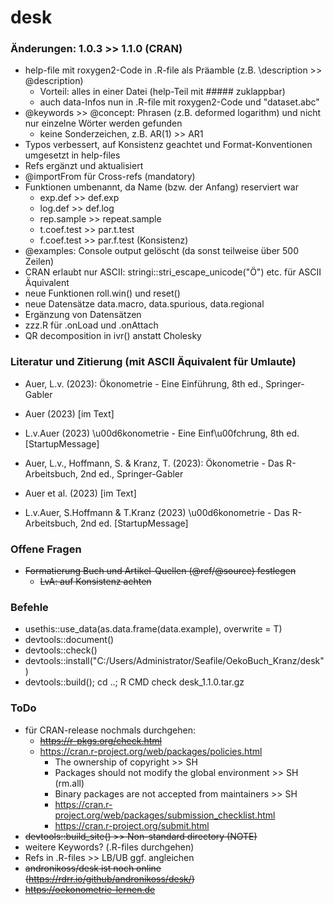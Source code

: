 # desk


### Änderungen: 1.0.3 >> 1.1.0 (CRAN)

-   help-file mit roxygen2-Code in .R-file als Präamble (z.B. \\description >> @description)
    -   Vorteil: alles in einer Datei (help-Teil mit ##### zuklappbar)
    -   auch data-Infos nun in .R-file mit roxygen2-Code und "dataset.abc"
-   @keywords >> @concept: Phrasen (z.B. deformed logarithm) und nicht nur einzelne Wörter werden gefunden
    - keine Sonderzeichen, z.B. AR(1) >> AR1
-   Typos verbessert, auf Konsistenz geachtet und Format-Konventionen umgesetzt in help-files
-   Refs ergänzt und aktualisiert
-   @importFrom für Cross-refs (mandatory)
-   Funktionen umbenannt, da Name (bzw. der Anfang) reserviert war
    -   exp.def >> def.exp
    -   log.def >> def.log
    -   rep.sample >> repeat.sample
    -   t.coef.test >> par.t.test
    -   f.coef.test >> par.f.test (Konsistenz)
-   @examples: Console output gelöscht (da sonst teilweise über 500 Zeilen)
-   CRAN erlaubt nur ASCII: stringi::stri_escape_unicode("Ö") etc. für ASCII Äquivalent
-   neue Funktionen roll.win() und reset()
-   neue Datensätze data.macro, data.spurious, data.regional
-   Ergänzung von Datensätzen
-   zzz.R für .onLoad und .onAttach
-   QR decomposition in ivr() anstatt Cholesky


### Literatur und Zitierung (mit ASCII Äquivalent für Umlaute)

-   Auer, L.v. (2023): Ökonometrie - Eine Einführung, 8th ed., Springer-Gabler
-   Auer (2023) [im Text]
-   L.v.Auer (2023) \u00d6konometrie - Eine Einf\u00fchrung, 8th ed. [StartupMessage]

-   Auer, L.v., Hoffmann, S. & Kranz, T. (2023): Ökonometrie - Das R-Arbeitsbuch, 2nd ed., Springer-Gabler
-   Auer et al. (2023) [im Text]
-   L.v.Auer, S.Hoffmann & T.Kranz (2023) \u00d6konometrie - Das R-Arbeitsbuch, 2nd ed. [StartupMessage]


### Offene Fragen

-   ~~Formatierung Buch und Artikel-Quellen (@ref/@source) festlegen~~
    - ~~LvA: auf Konsistenz achten~~


### Befehle

- usethis::use_data(as.data.frame(data.example), overwrite = T)
- devtools::document()
- devtools::check()
- devtools::install("C:/Users/Administrator/Seafile/OekoBuch_Kranz/desk")
- devtools::build(); cd ..; R CMD check desk_1.1.0.tar.gz


### ToDo

-   für CRAN-release nochmals durchgehen: 
    -   ~~https://r-pkgs.org/check.html~~
    -   https://cran.r-project.org/web/packages/policies.html
        -   The ownership of copyright >> SH
        -   Packages should not modify the global environment >> SH (rm.all)
        -   Binary packages are not accepted from maintainers >> SH
        -   https://cran.r-project.org/web/packages/submission_checklist.html 
        -   https://cran.r-project.org/submit.html
-   ~~devtools::build_site() >> Non-standard directory (NOTE)~~
-   weitere Keywords? (.R-files durchgehen)
-   Refs in .R-files >> LB/UB ggf. angleichen
-   ~~andronikoss/desk ist noch online (https://rdrr.io/github/andronikoss/desk/)~~
-   ~~https://oekonometrie-lernen.de~~

